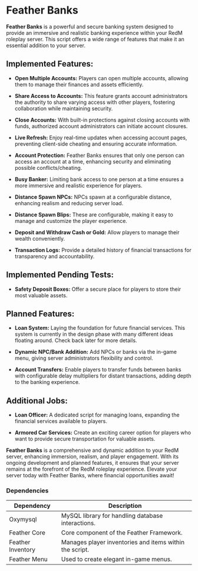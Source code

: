 # Feather Banks

**Feather Banks** is a powerful and secure banking system designed to provide an immersive and realistic banking experience within your RedM roleplay server. This script offers a wide range of features that make it an essential addition to your server.

## Implemented Features:

-   **Open Multiple Accounts:** Players can open multiple accounts, allowing them to manage their finances and assets efficiently.

-   **Share Access to Accounts:** This feature grants account administrators the authority to share varying access with other players, fostering collaboration while maintaining security.

-   **Close Accounts:** With built-in protections against closing accounts with funds, authorized account administrators can initiate account closures.

-   **Live Refresh:** Enjoy real-time updates when accessing account pages, preventing client-side cheating and ensuring accurate information.

-   **Account Protection:** Feather Banks ensures that only one person can access an account at a time, enhancing security and eliminating possible conflicts/cheating.

-   **Busy Banker:** Limiting bank access to one person at a time ensures a more immersive and realistic experience for players.

-   **Distance Spawn NPCs:** NPCs spawn at a configurable distance, enhancing realism and reducing server load.

-   **Distance Spawn Blips:** These are configurable, making it easy to manage and customize the player experience.

-   **Deposit and Withdraw Cash or Gold:** Allow players to manage their wealth conveniently.

-   **Transaction Logs:** Provide a detailed history of financial transactions for transparency and accountability.

## Implemented Pending Tests:

-   **Safety Deposit Boxes:** Offer a secure place for players to store their most valuable assets.

## Planned Features:

-   **Loan System:** Laying the foundation for future financial services. This system is currently in the design phase with many different ideas floating around. Check back later for more details.

-   **Dynamic NPC/Bank Addition:** Add NPCs or banks via the in-game menu, giving server administrators flexibility and control.

-   **Account Transfers:** Enable players to transfer funds between banks with configurable delay multipliers for distant transactions, adding depth to the banking experience.

## Additional Jobs:

-   **Loan Officer:** A dedicated script for managing loans, expanding the financial services available to players.

-   **Armored Car Services:** Create an exciting career option for players who want to provide secure transportation for valuable assets.

**Feather Banks** is a comprehensive and dynamic addition to your RedM server, enhancing immersion, realism, and player engagement. With its ongoing development and planned features, it ensures that your server remains at the forefront of the RedM roleplay experience. Elevate your server today with Feather Banks, where financial opportunities await!

### Dependencies

| Dependency        | Description                                             |
| ----------------- | ------------------------------------------------------- |
| Oxymysql          | MySQL library for handling database interactions.       |
| Feather Core      | Core component of the Feather Framework.                |
| Feather Inventory | Manages player inventories and items within the script. |
| Feather Menu      | Used to create elegant in-game menus.                   |
